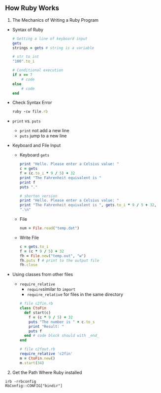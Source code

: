 ## How Ruby Works

1. The Mechanics of Writing a Ruby Program
  - Syntax of Ruby
    ```ruby
    # Getting a line of keyboard input
    gets
    strings = gets # string is a variable
    
    # str to int
    "100".to_i
    
    # Conditional execution
    if x == 7
        # code
    else
        # code
    end
    ```
    
  - Check Syntax Error
    ```ruby
    ruby -cw file.rb
    ```
    
  - `print` vs. `puts`
    *  `print` not add a new line
    * `puts` jump to a new line
    
  - Keyboard and File Input
    * Keyboard
      `gets`

      ```ruby
      print "Hello. Please enter a Celsius value: " 
      c = gets
      f = (c.to_i * 9 / 5) + 32
      print "The Fahrenheit equivalent is "
      print f
      puts "."

      # shorten version
      print "Hello. Please enter a Celsius value: "
      print "The Fahrenheit equivalent is ", gets.to_i * 9 / 5 + 32, 
      ".\n"
      ```
      
    * File
      ```ruby
      num = File.read("temp.dat")
      ```
    * Write File
      ```ruby
      c = gets.to_i
      f = (c * 9 / 5) + 32
      fh = File.new("temp.out", "w")
      fh.puts f # print to the output file
      fh.close
      ```
 
  - Using classes from other files
    * `require_relative`
      * `require`similar to  `import`
      * `require_relative` for files in the same directory
      ```ruby
      # file c2fin.rb
      class CtoFin
        def start(c)
          f = (c * 9 / 5) + 32
          puts "The number is " + c.to_s 
          print "Result: "
          puts f
        end # code block should with _end_
      end

      # file c2fout.rb
      require_relative 'c2fin'
      m = CtoFin.new()
      m.start(34)
      ```

2. Get the Path Where Ruby installed
  ```shell
  irb -rrbconfig
  RbConfig::CONFIG["bindir"]
  ```
      
        
        
    
